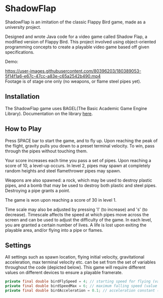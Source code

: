 # ShadowFlap

ShadowFlap is an imitation of the classic Flappy Bird game, made as a university project.


Designed and wrote Java code for a video game called Shadow Flap, a modified version of Flappy Bird. This project involved using object-oriented programming concepts to create a playable video game based off given specifications.

Demo:

https://user-images.githubusercontent.com/80396203/180389053-5f14f1a6-e67c-47cc-a83e-c65a2542b490.mp4  
Footage is of stage one only (no weapons, or flame steel pipes yet).

## Installation

The ShadowFlap game uses BAGEL(The Basic Academic Game Engine Library). Documentation on the library [here](https://people.eng.unimelb.edu.au/mcmurtrye/bagel-doc/).

## How to Play

Press SPACE bar to start the game, and to fly up. Upon reaching the peak of the flight, gravity pulls you down to a preset terminal velocity. To win, pass through the pipes without touching them.

Your score increases each time you pass a set of pipes. Upon reaching a score of 10, a level-up occurs. In level 2, pipes may spawn at completely random heights and steel flamethrower pipes may spawn.

Weapons are also spawned: a rock, which may be used to destroy plastic pipes, and a bomb that may be used to destroy both plastic and steel pipes. Destroying a pipe grants a point.

The game is won upon reaching a score of 30 in level 1.

Time scale may also be adjusted by pressing 'l' (to increase) and 's' (to decrease). Timescale affects the speed at which pipes move across the screen and can be used to adjust the difficulty of the game.
In each level, you are granted a certain number of lives. A life is lost upon exiting the playable area, and/or flying into a pipe or flames.

## Settings

All settings such as spawn location, flying initial velocity, gravitational acceleration, max terminal velocity etc. can be set from the set of variables throughout the code (depicted below).
This game will require different values on different devices to ensure a playable framerate.
``` Java
private final double birdFlySpeed = 4; // starting speed for flying (value modified to suit my devices frame rate)
private final double birdSpeedMax = 6; // maximum falling speed (value modified to suit my devices frame rate)
private final double birdAcceleration = 0.1; // acceleration constant (value modified to suit my devices frame rate)
```

